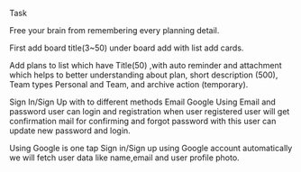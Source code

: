  
Task

Free your brain from remembering every planning detail.

First add board title(3~50) under board add with list add cards.

Add plans to list which have Title(50) ,with auto reminder and attachment which helps to better understanding about plan, short description (500), Team types Personal and Team, and archive action (temporary).

Sign In/Sign Up with to different methods
Email
Google
Using Email and password user can login and registration when user registered user will get confirmation mail for confirming and forgot password with this user can update new password and login.

Using Google is one tap Sign in/Sign up using Google account automatically we will fetch user data like name,email and user profile photo.
